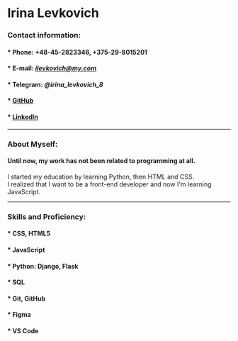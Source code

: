 # **Irina Levkovich**

### **Contact information:**
#### * Phone: +48-45-2823346, +375-29-8015201
#### * E-mail: *ilevkovich@my.com*
#### * Telegram: *@irina_levkovich_8*
#### * [GitHub](https://github.com/Irina-Levkovich)
#### * [LinkedIn](*https://www.linkedin.com/in/irina-levkovich-668ab51bb/*)
---


### **About Myself:**
#### Until now, my work has not been related to programming at all.
I started my education by learning Python, then HTML and CSS.<br/>
I realized that I want to be a front-end developer and now I'm learning JavaScript.

---
### **Skills and Proficiency:**
#### * CSS, HTML5
#### * JavaScript
#### * Python: Django, Flask
#### * SQL
#### * Git, GitHub
#### * Figma
#### * VS Code
